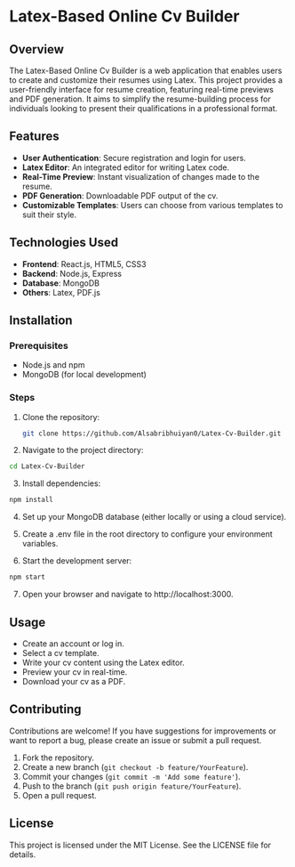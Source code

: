 # Latex-Based Online Cv Builder

## Overview

The Latex-Based Online Cv Builder is a web application that enables users to create and customize their resumes using Latex. This project provides a user-friendly interface for resume creation, featuring real-time previews and PDF generation. It aims to simplify the resume-building process for individuals looking to present their qualifications in a professional format.

## Features

- **User Authentication**: Secure registration and login for users.
- **Latex Editor**: An integrated editor for writing Latex code.
- **Real-Time Preview**: Instant visualization of changes made to the resume.
- **PDF Generation**: Downloadable PDF output of the cv.
- **Customizable Templates**: Users can choose from various templates to suit their style.

## Technologies Used

- **Frontend**: React.js, HTML5, CSS3
- **Backend**: Node.js, Express
- **Database**: MongoDB
- **Others**: Latex, PDF.js

## Installation

### Prerequisites

- Node.js and npm
- MongoDB (for local development)

### Steps

1. Clone the repository:

   ```bash
   git clone https://github.com/Alsabribhuiyan0/Latex-Cv-Builder.git
   ```
2. Navigate to the project directory:

  ```bash
  cd Latex-Cv-Builder
  ```
3. Install dependencies:
  ```bash
  npm install
```

4. Set up your MongoDB database (either locally or using a cloud service).

5. Create a .env file in the root directory to configure your environment variables.

6. Start the development server:
```bash
npm start
```
7. Open your browser and navigate to http://localhost:3000.

## Usage

- Create an account or log in.
- Select a cv template.
- Write your cv content using the Latex editor.
- Preview your cv in real-time.
- Download your cv as a PDF.

## Contributing

Contributions are welcome! If you have suggestions for improvements or want to report a bug, please create an issue or submit a pull request.

1. Fork the repository.
2. Create a new branch (`git checkout -b feature/YourFeature`).
3. Commit your changes (`git commit -m 'Add some feature'`).
4. Push to the branch (`git push origin feature/YourFeature`).
5. Open a pull request.

## License

This project is licensed under the MIT License. See the LICENSE file for details.


